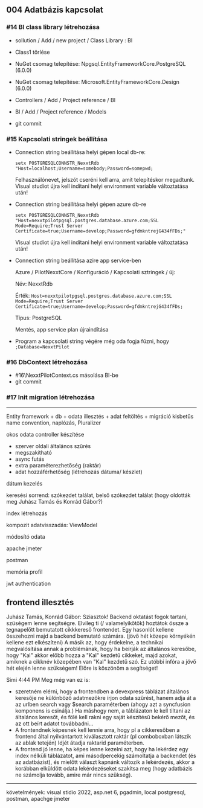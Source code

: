 
## 004 Adatbázis kapcsolat

### #14 Bl class library létrehozása
- sollution / Add / new project / Class Library : Bl
- Class1 törlése


- NuGet csomag telepítése: Npgsql.EntityFrameworkCore.PostgreSQL (6.0.0)
- NuGet csomag telepítése: Microsoft.EntityFrameworkCore.Design (6.0.0)

- Controllers / Add / Project reference / Bl
- Bl / Add / Project reference / Models

- git commit

### #15 Kapcsolati stringek beállítása
- Connection string beállítása helyi gépen local db-re: 
    
    ```setx POSTGRESQLCONNSTR_NexxtRdb "Host=localhost;Username=somebody;Password=somepwd;```
    
    Felhasználónevet, jelszót cseréni kell arra, amit telepítéskor megadtunk. 
    Visual studiot újra kell indítani helyi environment variable változtatása után!
- Connection string beállítása helyi gépen azure db-re 
    
    ```setx POSTGRESQLCONNSTR_NexxtRdb "Host=nexxtpilotpgsql.postgres.database.azure.com;SSL Mode=Require;Trust Server Certificate=true;Username=develop;Password=gfdmkntrejG434fFDs;"```

    Visual studiot újra kell indítani helyi environment variable változtatása után!
- Connection string beállítása azire app service-ben
    
    Azure / PilotNexxtCore / Konfiguráció / Kapcsolati sztringek / új:

    Név: NexxtRdb
    
    Érték: ```Host=nexxtpilotpgsql.postgres.database.azure.com;SSL Mode=Require;Trust Server Certificate=true;Username=develop;Password=gfdmkntrejG434fFDs;```

    Típus: PostgreSQL

    Mentés, app service plan újraindítása

- Program a kapcsolati string végére még oda fogja fűzni, hogy ```;Database=NexxtPilot```

### #16 DbContext létrehozása
- #16\NexxtPilotContext.cs másolása Bl-be
- git commit

### #17 Init migration létrehozása



--------------------
Entity framework + db + odata illesztés + adat feltöltés + migráció
kisbetűs name convention, naplózás, Pluralizer


okos odata controller készítése
- szerver oldali általános szűrés
- megszakítható
- async futás
- extra paraméterezhetőség (raktár)
- adat hozzáférhetőség (létrehozás dátuma/ készlet)

dátum kezelés

keresési sorrend: szókezdet találat, belső szókezdet találat (hogy oldották meg Juhász Tamás és Konrád Gábor?)

index létrehozás

kompozit adatvisszadás: ViewModel 

módosító odata


apache jmeter

postman

memória profil

jwt authentication


frontend illesztés
-------------------------------
Juhász Tamás, Konrád Gábor:
Sziasztok! Backend oktatást fogok tartani, szüségem lenne segítségre.
Elvileg ti (/ valamelyikőtök) hoztátok össze a tegnapelőtt bemutatott cikkkereső frontendet. Egy hasonlót kellene összehozni majd a backend bemutató számára. (jövő hét közepe környékén kellene ezt elkészíteni)
A másik az, hogy érdekelne, a technikai megvalósítása annak a problémának, hogy ha beírják az általános keresőbe, hogy "Kal" akkor előbb hozza a "Kal" kezdetű cikkeket, majd azokat, amiknek a cikknév közepében van "Kal" kezdetű szó. Ez utóbbi infóra a jövő hét elején lenne szükségem!
Előre is köszönöm a segítséget!

Simi  4:44 PM
Meg még van ez is:
- szeretném elérni, hogy a frontendben a devexpress táblázat általános keresője ne különböző adatmezőkre írjon odata szűrést, hanem adja át a az urlben search vagy $search paraméterben (ahogy azt a syncfusion komponens is csinálja.) Ha máshogy nem, a táblázaton le kell tiltani az általános keresőt, és fölé kell rakni egy saját készítésű bekérő mezőt, és az ott beírt adatot továbbadni...
- A frontendnek képesnek kell lennie arra, hogy pl a cikkeresőben a frontend által nyilvántartott kiválasztott raktár (pl comboboxban látszik az ablak tetején) Idjét átadja raktarid paraméterben.
- A frontend jó lenne, ha képes lenne kezelni azt, hogy ha lekérdez egy index nélküli táblázatot, ami másodpercekig számoltatja a backendet (és az adatbázist), és mielőtt választ kapnánk változik a lekérdezés, akkor a korábban elküldött odata lekérdezéseket szakítsa meg (hogy adatbázis ne számolja tovább, amire már nincs szükség).

----------
követelmények:
visual stidio 2022, asp.net 6, pgadmin, local postgresql, postman, apachge jmeter
